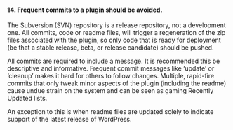<h4>14. Frequent commits to a plugin should be avoided.</h4>

The Subversion (SVN) repository is a release repository, not a development one. All commits, code or readme files, will trigger a regeneration of the zip files associated with the plugin, so only code that is ready for deployment (be that a stable release, beta, or release candidate) should be pushed.

All commits are required to include a message. It is recommended this be descriptive and informative. Frequent commit messages like ‘update’ or ‘cleanup’ makes it hard for others to follow changes. Multiple, rapid-fire commits that only tweak minor aspects of the plugin (including the readme) cause undue strain on the system and can be seen as gaming Recently Updated lists.

An exception to this is when readme files are updated solely to indicate support of the latest release of WordPress.

